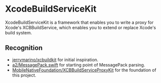 # XcodeBuildServiceKit

XcodeBuildServiceKit is a framework that enables you to write a proxy for
Xcode's XCBBuildService, which enables you to extend or replace Xcode's build
system.


## Recognition

- [jerrymarino/xcbuildkit](https://github.com/jerrymarino/xcbuildkit) for
  initial inspiration.
- [a2/MessagePack.swift](https://github.com/a2/MessagePack.swift) for starting
  point of MessagePack parsing.
- [MobileNativeFoundation/XCBBuildServiceProxyKit](https://github.com/MobileNativeFoundation/XCBBuildServiceProxyKit) for the foundation of this project.
